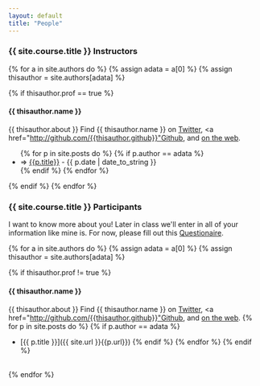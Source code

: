 ```yaml
---
layout: default
title: "People"
---
```



### {{ site.course.title }} Instructors  
{% for a in site.authors do %}
  {% assign adata = a[0] %}
  {% assign thisauthor = site.authors[adata] %}
  
  {% if thisauthor.prof == true %}
#### {{ thisauthor.name }}
{{ thisauthor.about }}  Find {{ thisauthor.name }} on <a href="http://twitter.com/{{thisauthor.twitter}}">Twitter</a>, <a href="http://github.com/{{thisauthor.github}}"Github</a>, and <a href="{{thisauthor.website}}">on the web</a>.

<ul class="posts">
    {% for p in site.posts do %}
      {% if p.author == adata %}
<li><span>=>  <a href="{{ site.url }}{{p.url}}">{{p.title}}</a> - {{ p.date | date_to_string }}</span></li>
      {% endif %}
    {% endfor %}
</ul>

  {% endif %}
{% endfor %}

### {{ site.course.title }} Participants

I want to know more about you!  Later in class we'll enter in all of your information like mine is.  For now, please fill out this [Questionaire](https://docs.google.com/forms/d/17ARiUX0_7klnWME0vbFzeK9SyskuvB4Lgj3VZDdBTu0/viewform).

{% for a in site.authors do %}
  {% assign adata = a[0] %}
  {% assign thisauthor = site.authors[adata] %}
  
  {% if thisauthor.prof != true %}
#### {{ thisauthor.name }}
{{ thisauthor.about }}  Find {{ thisauthor.name }} on <a href="http://twitter.com/{{thisauthor.twitter}}">Twitter</a>, <a href="http://github.com/{{thisauthor.github}}"Github</a>, and <a href="{{thisauthor.website}}">on the web</a>.
    {% for p in site.posts do %}
      {% if p.author == adata %}
* [{{ p.title }}]({{ site.url }}{{p.url}})
      {% endif %}
    {% endfor %}
  {% endif %}
<br/>
{% endfor %}


